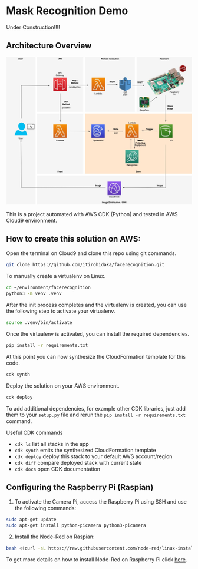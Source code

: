 
# Mask Recognition Demo

Under Construction!!!!

## Architecture Overview

![alt text](img/facerecognition.jpg)

This is a project automated with AWS CDK (Python) and tested in AWS Cloud9 environment.

## How to create this solution on AWS:

Open the terminal on Cloud9 and clone this repo using git commands.
``` bash
git clone https://github.com/itirohidaka/facerecognition.git
```

To manually create a virtualenv on Linux. 
``` bash
cd ~/environment/facerecognition
python3 -m venv .venv
```

After the init process completes and the virtualenv is created, you can use the following
step to activate your virtualenv.
``` bash
source .venv/bin/activate
```

Once the virtualenv is activated, you can install the required dependencies.
``` bash
pip install -r requirements.txt
```

At this point you can now synthesize the CloudFormation template for this code.
``` bash
cdk synth
```
Deploy the solution on your AWS environment.
``` bash
cdk deploy
```
To add additional dependencies, for example other CDK libraries, just add
them to your `setup.py` file and rerun the `pip install -r requirements.txt`
command.

Useful CDK commands

 * `cdk ls`          list all stacks in the app
 * `cdk synth`       emits the synthesized CloudFormation template
 * `cdk deploy`      deploy this stack to your default AWS account/region
 * `cdk diff`        compare deployed stack with current state
 * `cdk docs`        open CDK documentation

## Configuring the Raspberry Pi (Raspian)

1. To activate the Camera Pi, access the Raspberry Pi using SSH and use the following commands:
``` bash
sudo apt-get update
sudo apt-get install python-picamera python3-picamera
```

2. Install the Node-Red on Raspian:
``` bash
bash <(curl -sL https://raw.githubusercontent.com/node-red/linux-installers/master/deb/update-nodejs-and-nodered)
```
To get more details on how to install Node-Red on Raspberry Pi click [here](https://nodered.org/docs/getting-started/raspberrypi).
